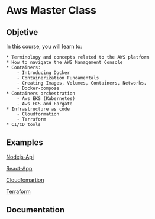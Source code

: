 # Aws Master Class

## Objetive

In this course, you will learn to:

    * Terminology and concepts related to the AWS platform
    * How to navigate the AWS Management Console
    * Containers:
        - Introducing Docker
        - Containerization Fundamentals
        - Creating Images, Volumes, Containers, Networks.
        - Docker-compose
    * Containers orchestration
        - Aws EKS (Kubernetes)
        - Aws ECS and Fargate
    * Infrastructure as code
        - Cloudformation
        - Terraform
    * CI/CD tools 

## Examples

[Nodejs-Api](./api/)

[React-App](./app/)

[Cloudfomartion](./cloudfomartion/)

[Terraform](./terraform/)

## Documentation
